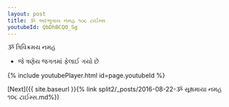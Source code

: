 ```yaml
---
layout: post
title: ૐ અદભુતાય નમહ ૧૦૮ ટાઈમ્સ
youtubeId: QbDhBCQO_Sg
---
```

 
 
 ૐ ત્રિવિક્રમય નમહ  
 
 -  જે ત્રણેય જગતમાં ફેલાઈ ગયો છે 
 
  
 
  
 
 
 
 
 
 


{% include youtubePlayer.html id=page.youtubeId %}
 
[Next]({{ site.baseurl }}{% link  split2/_posts/2016-08-22-ૐ સૂક્ષમાયા નમહ ૧૦૮ ટાઈમ્સ.md%})
 
